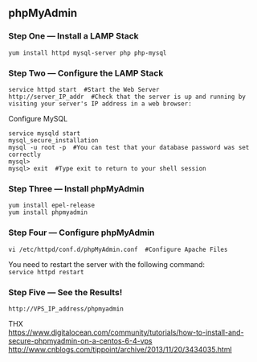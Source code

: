 ## phpMyAdmin
### Step One — Install a LAMP Stack
`yum install httpd mysql-server php php-mysql`  
### Step Two — Configure the LAMP Stack
```
service httpd start  #Start the Web Server
http://server_IP_addr  #Check that the server is up and running by visiting your server's IP address in a web browser:
```
Configure MySQL  
```
service mysqld start
mysql_secure_installation
mysql -u root -p  #You can test that your database password was set correctly
mysql>
mysql> exit  #Type exit to return to your shell session
```
### Step Three — Install phpMyAdmin
```
yum install epel-release
yum install phpmyadmin
```
### Step Four — Configure phpMyAdmin
```
vi /etc/httpd/conf.d/phpMyAdmin.conf  #Configure Apache Files
```
You need to restart the server with the following command:  
`service httpd restart`  
### Step Five — See the Results!
`http://VPS_IP_address/phpmyadmin`


THX  
https://www.digitalocean.com/community/tutorials/how-to-install-and-secure-phpmyadmin-on-a-centos-6-4-vps  
http://www.cnblogs.com/tippoint/archive/2013/11/20/3434035.html